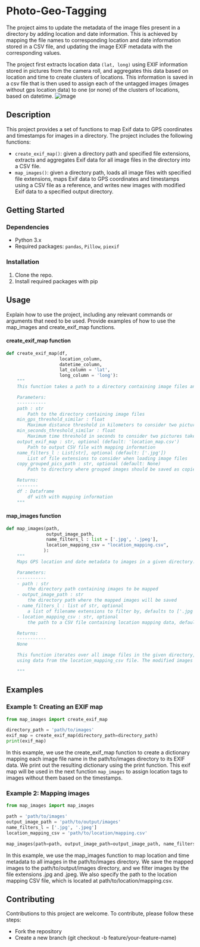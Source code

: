 # Photo-Geo-Tagging
The project aims to update the metadata of the image files present in a directory by adding location and date information. This is achieved by mapping the file names to corresponding location and date information stored in a CSV file, and updating the image EXIF metadata with the corresponding values.

The project first extracts location data `(lat, long)` using EXIF information stored in pictures from the camera roll, and aggregates this data based on location and time to create clusters of locations. This information is saved in a csv file that is then used to assign each of the untagged images (images without gps location data) to one (or none) of the clusters of locations, based on datetime. 
![image](https://user-images.githubusercontent.com/45178011/230798658-d8963113-7977-4327-84fa-140cbf696a5d.png)



## Description
This project provides a set of functions to map Exif data to GPS coordinates and timestamps for images in a directory. The project includes the following functions:
- `create_exif_map()`: given a directory path and specified file extensions, extracts and aggregates Exif data for all image files in the directory into a CSV file.
- `map_images()`: given a directory path, loads all image files with specified file extensions, maps Exif data to GPS coordinates and timestamps using a CSV file as a reference, and writes new images with modified Exif data to a specified output directory. 

## Getting Started

### Dependencies

- Python 3.x
- Required packages: `pandas`, `Pillow`, `piexif`

### Installation

1. Clone the repo.
2. Install required packages with pip

## Usage
Explain how to use the project, including any relevant commands or arguments that need to be used. Provide examples of how to use the map_images and create_exif_map functions.

#### create_exif_map function
```python
def create_exif_map(df, 
                    location_column, 
                    datetime_column, 
                    lat_column = 'lat', 
                    long_column = 'long'):
    """
    This function takes a path to a directory containing image files and creates a CSV file with mapping information based on the GPS coordinates of the images. It also groups images that were taken in the same location within a certain time frame.

    Parameters:
    -----------
    path : str
        Path to the directory containing image files
    min_gps_threshold_similar : float
        Maximum distance threshold in kilometers to consider two pictures taken at the same place
    min_seconds_threshold_similar : float
        Maximum time threshold in seconds to consider two pictures taken at the same place
    output_exif_map : str, optional (default: 'location_map.csv')
        Path to output CSV file with mapping information
    name_filters_l : List[str], optional (default: ['.jpg'])
        List of file extensions to consider when loading image files
    copy_grouped_pics_path : str, optional (default: None)
        Path to directory where grouped images should be saved as copies. If None, no copies are made.

    Returns:
    --------
    df : Dataframe
        df with with mapping information
    """
```


#### map_images function
```python
def map_images(path,
               output_image_path,
               name_filters_l : list = ['.jpg', '.jpeg'],
               location_mapping_csv = "location_mapping.csv",
              ):
    """
    Maps GPS location and date metadata to images in a given directory.

    Parameters:
    -----------
    - path : str
        the directory path containing images to be mapped
    - output_image_path : str
        the directory path where the mapped images will be saved
    - name_filters_l : list of str, optional 
        a list of filename extensions to filter by, defaults to ['.jpg', '.jpeg']
    - location_mapping_csv : str, optional 
        the path to a CSV file containing location mapping data, defaults to "location_mapping.csv"

    Returns: 
    -----------
    None

    This function iterates over all image files in the given directory, and maps GPS location and date metadata to each image
    using data from the location_mapping_csv file. The modified images are saved in the specified output directory.

    """
```

## Examples
### Example 1: Creating an EXIF map
```python
from map_images import create_exif_map

directory_path = 'path/to/images'
exif_map = create_exif_map(directory_path=directory_path)
print(exif_map)
```
In this example, we use the create_exif_map function to create a dictionary mapping each image file name in the path/to/images directory to its EXIF data. We print out the resulting dictionary using the print function. This exif map will be used in the next function `map_images` to assign location tags to images without them based on the timestamps.

### Example 2: Mapping images
```python
from map_images import map_images

path = 'path/to/images'
output_image_path = 'path/to/output/images'
name_filters_l = ['.jpg', '.jpeg']
location_mapping_csv = 'path/to/location/mapping.csv'

map_images(path=path, output_image_path=output_image_path, name_filters_l=name_filters_l, location_mapping_csv=location_mapping_csv)
```
In this example, we use the map_images function to map location and time metadata to all images in the path/to/images directory. We save the mapped images to the path/to/output/images directory, and we filter images by the file extensions .jpg and .jpeg. We also specify the path to the location mapping CSV file, which is located at path/to/location/mapping.csv.


## Contributing
Contributions to this project are welcome. To contribute, please follow these steps:
* Fork the repository
* Create a new branch (git checkout -b feature/your-feature-name)
